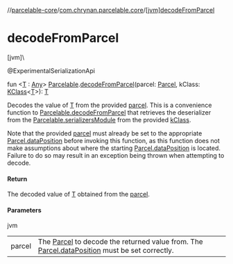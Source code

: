 //[parcelable-core](../../index.md)/[com.chrynan.parcelable.core](index.md)/[[jvm]decodeFromParcel]([jvm]decode-from-parcel.md)

# decodeFromParcel

[jvm]\

@ExperimentalSerializationApi

fun &lt;[T]([jvm]decode-from-parcel.md) : [Any](https://kotlinlang.org/api/latest/jvm/stdlib/kotlin/-any/index.html)&gt; [Parcelable](-parcelable/index.md#1131268509%2FExtensions%2F1959883941).[decodeFromParcel]([jvm]decode-from-parcel.md)(parcel: [Parcel](../../../parcelable-core/parcelable-core/com.chrynan.parcelable.core/-parcel/index.md), kClass: [KClass](https://kotlinlang.org/api/latest/jvm/stdlib/kotlin.reflect/-k-class/index.html)&lt;[T]([jvm]decode-from-parcel.md)&gt;): [T]([jvm]decode-from-parcel.md)

Decodes the value of [T]([jvm]decode-from-parcel.md) from the provided [parcel]([jvm]decode-from-parcel.md). This is a convenience function to [Parcelable.decodeFromParcel](../../../parcelable-core/parcelable-core/com.chrynan.parcelable.core/-parcelable/decode-from-parcel.md) that retrieves the deserializer from the [Parcelable.serializersModule](../../../parcelable-core/parcelable-core/com.chrynan.parcelable.core/-parcelable/serializers-module.md) from the provided [kClass]([jvm]decode-from-parcel.md).

Note that the provided [parcel]([jvm]decode-from-parcel.md) must already be set to the appropriate [Parcel.dataPosition](../../../parcelable-core/parcelable-core/com.chrynan.parcelable.core/-parcel/data-position.md) before invoking this function, as this function does not make assumptions about where the starting [Parcel.dataPosition](../../../parcelable-core/parcelable-core/com.chrynan.parcelable.core/-parcel/data-position.md) is located. Failure to do so may result in an exception being thrown when attempting to decode.

#### Return

The decoded value of [T]([jvm]decode-from-parcel.md) obtained from the [parcel]([jvm]decode-from-parcel.md).

#### Parameters

jvm

| | |
|---|---|
| parcel | The [Parcel](../../../parcelable-core/parcelable-core/com.chrynan.parcelable.core/-parcel/index.md) to decode the returned value from. The [Parcel.dataPosition](../../../parcelable-core/parcelable-core/com.chrynan.parcelable.core/-parcel/data-position.md) must be set correctly. |
